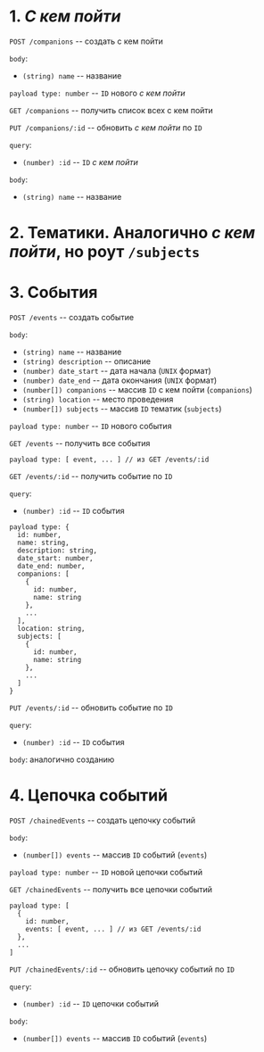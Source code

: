 # 1. _С кем пойти_
`POST /companions` -- создать с кем пойти

`body`:
- `(string) name` -- название

`payload type: number` -- `ID` нового _с кем пойти_

`GET /companions` -- получить список всех с кем пойти

`PUT /companions/:id` -- обновить _с кем пойти_ по `ID`

`query`:
- `(number) :id` -- `ID` _с кем пойти_

`body`:
- `(string) name` -- название

# 2. Тематики. Аналогично _с кем пойти_, но роут `/subjects`

# 3. События
`POST /events` -- создать событие

`body`:
- `(string) name` -- название
- `(string) description` -- описание
- `(number) date_start` -- дата начала (`UNIX` формат)
- `(number) date_end` -- дата окончания (`UNIX` формат)
- `(number[]) companions` -- массив `ID` с кем пойти (`companions`)
- `(string) location` -- место проведения
- `(number[]) subjects` -- массив `ID` тематик (`subjects`)

`payload type: number` -- `ID` нового события

`GET /events` -- получить все события

```
payload type: [ event, ... ] // из GET /events/:id
```

`GET /events/:id` -- получить событие по `ID`

`query`:
- `(number) :id` -- `ID` события

```
payload type: {
  id: number,
  name: string,
  description: string,
  date_start: number,
  date_end: number,
  companions: [
    {
      id: number,
      name: string
    },
    ...
  ],
  location: string,
  subjects: [
    {
      id: number,
      name: string
    },
    ...
  ]
}
```

`PUT /events/:id` -- обновить событие по `ID`

`query`:
- `(number) :id` -- `ID` события

`body`: аналогично созданию

# 4. Цепочка событий
`POST /chainedEvents` -- создать цепочку событий

`body`:
- `(number[]) events` -- массив `ID` событий (`events`)

`payload type: number` -- `ID` новой цепочки событий

`GET /chainedEvents` -- получить все цепочки событий

```
payload type: [
  {
    id: number,
    events: [ event, ... ] // из GET /events/:id
  },
  ...
]
```

`PUT /chainedEvents/:id` -- обновить цепочку событий по `ID`

`query`:
- `(number) :id` -- `ID` цепочки событий

`body`:
- `(number[]) events` -- массив `ID` событий (`events`)